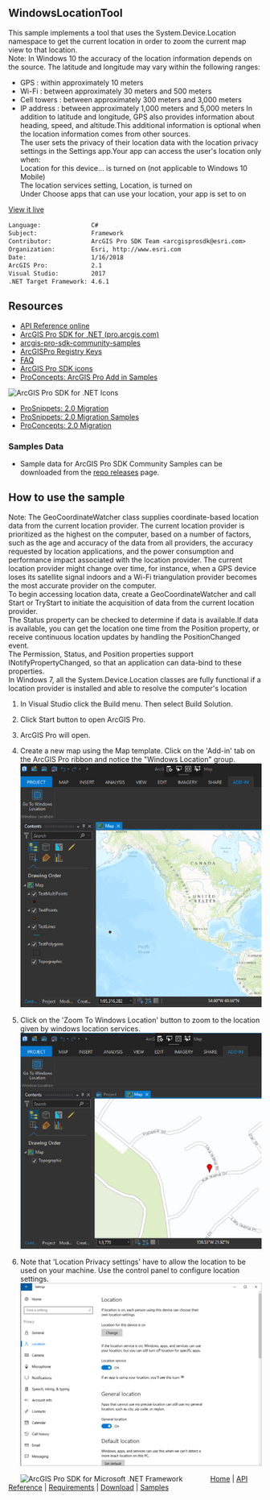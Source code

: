 ## WindowsLocationTool

<!-- TODO: Write a brief abstract explaining this sample -->
This sample implements a tool that uses the System.Device.Location namespace to get the current location in order to zoom the current map view to that location.  
Note: In Windows 10 the accuracy of the location information depends on the source. The latitude and longitude may vary within the following ranges:  
* GPS : within approximately 10 meters  
* Wi-Fi : between approximately 30 meters and 500 meters  
* Cell towers : between approximately 300 meters and 3,000 meters  
* IP address : between approximately 1,000 meters and 5,000 meters In addition to latitude and longitude, GPS also provides information about heading, speed, and altitude.This additional information is optional when the location information comes from other sources.  
The user sets the privacy of their location data with the location privacy settings in the Settings app.Your app can access the user's location only when:  
Location for this device... is turned on (not applicable to Windows 10 Mobile)  
The location services setting, Location, is turned on  
Under Choose apps that can use your location, your app is set to on  
  


<a href="http://pro.arcgis.com/en/pro-app/sdk/" target="_blank">View it live</a>

<!-- TODO: Fill this section below with metadata about this sample-->
```
Language:              C#
Subject:               Framework
Contributor:           ArcGIS Pro SDK Team <arcgisprosdk@esri.com>
Organization:          Esri, http://www.esri.com
Date:                  1/16/2018
ArcGIS Pro:            2.1
Visual Studio:         2017
.NET Target Framework: 4.6.1
```

## Resources

* [API Reference online](http://pro.arcgis.com/en/pro-app/sdk/api-reference)
* <a href="http://pro.arcgis.com/en/pro-app/sdk/" target="_blank">ArcGIS Pro SDK for .NET (pro.arcgis.com)</a>
* [arcgis-pro-sdk-community-samples](http://github.com/Esri/arcgis-pro-sdk-community-samples)
* [ArcGISPro Registry Keys](http://github.com/Esri/arcgis-pro-sdk/wiki/ArcGIS-Pro-Registry-Keys)
* [FAQ](http://github.com/Esri/arcgis-pro-sdk/wiki/FAQ)
* [ArcGIS Pro SDK icons](https://github.com/Esri/arcgis-pro-sdk/releases/tag/1.4.0.7198)
* [ProConcepts: ArcGIS Pro Add in Samples](https://github.com/Esri/arcgis-pro-sdk-community-samples/wiki/ProConcepts-ArcGIS-Pro-Add-in-Samples)

![ArcGIS Pro SDK for .NET Icons](https://esri.github.io/arcgis-pro-sdk/images/Home/Image-of-icons.png "ArcGIS Pro SDK Icons")

* [ProSnippets: 2.0 Migration](http://github.com/Esri/arcgis-pro-sdk/wiki/ProSnippets-Migrating-to-2.0)  
* [ProSnippets: 2.0 Migration Samples](http://github.com/Esri/arcgis-pro-sdk/wiki/ProSnippets-2.0-Migration-Samples)  
* [ProConcepts: 2.0 Migration](http://github.com/Esri/arcgis-pro-sdk/wiki/ProConcepts-2.0-Migration-Guide)  

### Samples Data

* Sample data for ArcGIS Pro SDK Community Samples can be downloaded from the [repo releases](https://github.com/Esri/arcgis-pro-sdk-community-samples/releases) page.  

## How to use the sample
<!-- TODO: Explain how this sample can be used. To use images in this section, create the image file in your sample project's screenshots folder. Use relative url to link to this image using this syntax: ![My sample Image](FacePage/SampleImage.png) -->
Note: The GeoCoordinateWatcher class supplies coordinate-based location data from the current location provider. The current location provider is prioritized as the highest on the computer, based on a number of factors, such as the age and accuracy of the data from all providers, the accuracy requested by location applications, and the power consumption and performance impact associated with the location provider. The current location provider might change over time, for instance, when a GPS device loses its satellite signal indoors and a Wi-Fi triangulation provider becomes the most accurate provider on the computer.  
To begin accessing location data, create a GeoCoordinateWatcher and call Start or TryStart to initiate the acquisition of data from the current location provider.  
The Status property can be checked to determine if data is available.If data is available, you can get the location one time from the Position property, or receive continuous location updates by handling the PositionChanged event.  
The Permission, Status, and Position properties support INotifyPropertyChanged, so that an application can data-bind to these properties.  
In Windows 7, all the System.Device.Location classes are fully functional if a location provider is installed and able to resolve the computer's location  
  
1. In Visual Studio click the Build menu. Then select Build Solution.  
1. Click Start button to open ArcGIS Pro.  
1. ArcGIS Pro will open.   
1. Create a new map using the Map template. Click on the 'Add-in' tab on the ArcGIS Pro ribbon and notice the "Windows Location" group.    
![UI](Screenshots/Screen1.png)    
  
1. Click on the 'Zoom To Windows Location' button to zoom to the location given by windows location services.    
![UI](Screenshots/Screen2.png)    
  
1. Note that 'Location Privacy settings' have to allow the location to be used on your machine.  Use the control panel to configure location settings.  
![UI](Screenshots/Screen3.png)    
  


<!-- End -->

&nbsp;&nbsp;&nbsp;&nbsp;&nbsp;&nbsp;<img src="http://esri.github.io/arcgis-pro-sdk/images/ArcGISPro.png"  alt="ArcGIS Pro SDK for Microsoft .NET Framework" height = "20" width = "20" align="top"  >
&nbsp;&nbsp;&nbsp;&nbsp;&nbsp;&nbsp;&nbsp;&nbsp;&nbsp;&nbsp;&nbsp;&nbsp;
[Home](https://github.com/Esri/arcgis-pro-sdk/wiki) | <a href="http://pro.arcgis.com/en/pro-app/sdk/api-reference" target="_blank">API Reference</a> | [Requirements](https://github.com/Esri/arcgis-pro-sdk/wiki#requirements) | [Download](https://github.com/Esri/arcgis-pro-sdk/wiki#installing-arcgis-pro-sdk-for-net) | <a href="http://github.com/esri/arcgis-pro-sdk-community-samples" target="_blank">Samples</a>
